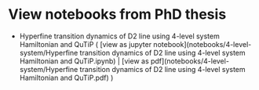 # View notebooks from PhD thesis

*	Hyperfine transition dynamics of D2 line using 4-level system Hamiltonian and QuTiP ( [view as jupyter notebook](notebooks/4-level-system/Hyperfine transition dynamics of D2 line using 4-level system Hamiltonian and QuTiP.ipynb) | [view as pdf](notebooks/4-level-system/Hyperfine transition dynamics of D2 line using 4-level system Hamiltonian and QuTiP.pdf) )

